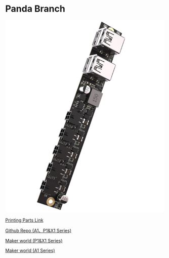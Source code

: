 # Panda Branch

<img src=img/PandaBranch/PandaBranch_Title.png width="600"/>

[Printing Parts Link](https://biqu.equipment/products/bigtreetech-panda-branch-v1-0?_pos=1&_sid=0047702f2&_ss=r)

[Github Repo (A1、P1&X1 Series)](https://github.com/bigtreetech/Panda-Branch/tree/master/STL)

[Maker world (P1&X1 Series)](https://makerworld.com/en/models/606669#profileId-529547)

[Maker world  (A1 Series)](https://makerworld.com/en/models/606628#profileId-529508)

